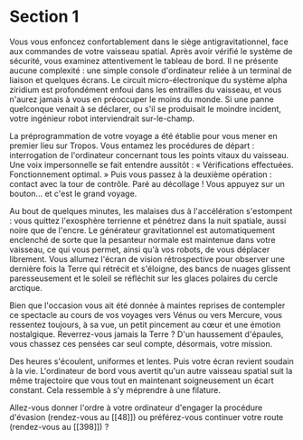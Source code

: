 # Section 1

Vous vous enfoncez confortablement dans le siège antigravitationnel, face aux commandes de votre vaisseau spatial. Après avoir vérifié le système de sécurité, vous examinez attentivement le tableau de bord. Il ne présente aucune complexité : une simple console d'ordinateur reliée à un terminal de liaison et quelques écrans. Le circuit micro-électronique du système alpha ziridium est profondément enfoui dans les entrailles du vaisseau, et vous n'aurez jamais à vous en préoccuper le moins du monde. Si une panne quelconque venait à se déclarer, ou s'il se produisait le moindre incident, votre ingénieur robot interviendrait sur-le-champ.

La préprogrammation de votre voyage a été établie pour vous mener en premier lieu sur Tropos. Vous entamez les procédures de départ : interrogation de l'ordinateur concernant tous les points vitaux du vaisseau. Une voix impersonnelle se fait entendre aussitôt : « Vérifications effectuées. Fonctionnement optimal. » Puis vous passez à la deuxième opération : contact avec la tour de contrôle. Paré au décollage ! Vous appuyez sur un bouton... et c'est le grand voyage.

Au bout de quelques minutes, les malaises dus à l'accélération s'estompent : vous quittez l'exosphère terrienne et pénétrez dans la nuit spatiale, aussi noire que de l'encre. Le générateur gravitationnel est automatiquement enclenché de sorte que la pesanteur normale est maintenue dans votre vaisseau, ce qui vous permet, ainsi qu'à vos robots, de vous déplacer librement. Vous allumez l'écran de vision rétrospective pour observer une dernière fois la Terre qui rétrécit et s'éloigne, des bancs de nuages glissent paresseusement et le soleil se réfléchit sur les glaces polaires du cercle arctique.

Bien que l'occasion vous ait été donnée à maintes reprises de contempler ce spectacle au cours de vos voyages vers Vénus ou vers Mercure, vous ressentez toujours, à sa vue, un petit pincement au cœur et une émotion nostalgique. Reverrez-vous jamais la Terre ? D'un haussement d'épaules, vous chassez ces pensées car seul compte, désormais, votre mission.

Des heures s'écoulent, uniformes et lentes. Puis votre écran revient soudain à la vie. L'ordinateur de bord vous avertit qu'un autre vaisseau spatial suit la même trajectoire que vous tout en maintenant soigneusement un écart constant. Cela ressemble à s'y méprendre à une filature. 

Allez-vous donner l'ordre à votre ordinateur d'engager la procédure d'évasion (rendez-vous au [[48]]) ou préférez-vous continuer votre route (rendez-vous au [[398]]) ?